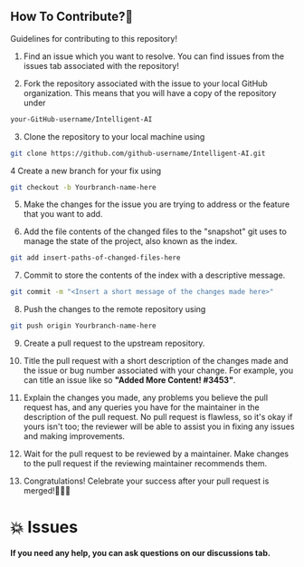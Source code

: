 ## How To Contribute?🤔

Guidelines for contributing to this repository!

1. Find an issue which you want to resolve. You can find issues from the issues tab associated with the repository!

2. Fork the repository associated with the issue to your local GitHub organization. This means that you will have a copy of the repository under
  ```bash
  your-GitHub-username/Intelligent-AI
  ```
3. Clone the repository to your local machine using 
 ```bash
 git clone https://github.com/github-username/Intelligent-AI.git
 ```
4  Create a new branch for your fix using 
```bash
git checkout -b Yourbranch-name-here
```
5. Make the changes for the issue you are trying to address or the feature that you want to add.

6. Add the file contents of the changed files to the "snapshot" git uses to manage the state of the project, also known as the index. 
 ```bash
git add insert-paths-of-changed-files-here
```
7. Commit to store the contents of the index with a descriptive message.
 ```bash
 git commit -m "<Insert a short message of the changes made here>"
 ```
8. Push the changes to the remote repository using 
 ```bash
 git push origin Yourbranch-name-here
 ```
9. Create a pull request to the upstream repository.

10. Title the pull request with a short description of the changes made and the issue or bug number associated with your change. For example, you can title an issue like so **"Added More Content! #3453"**.

11. Explain the changes you made, any problems you believe the pull request has, and any queries you have for the maintainer in the description of the pull request. No pull request is flawless, so it's okay if yours isn't too; the reviewer will be able to assist you in fixing any issues and making improvements.

12. Wait for the pull request to be reviewed by a maintainer. Make changes to the pull request if the reviewing maintainer recommends them.

13. Congratulations! Celebrate your success after your pull request is merged!💜😁🚀

# 💥 Issues

**If you need any help, you can ask questions on our **discussions** tab.**
